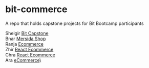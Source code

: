 # bit-commerce

A repo that holds capstone projects for Bit Bootcamp participants 




 Shelgir  [Bit Capstone](https://github.com/Shelgir/BitCapstone)\
 Bnar  [Mersida Shop](https://github.com/bnarhama/Mersida-Shop)\
 Ranja [Ecommerce](https://github.com/RanjDev/ecommerce)\
 Zhir [React Ecommerce](https://github.com/zhirtaha/react-Ecommerce)\
 Chra [React Ecommerce](https://github.com/chra-O/ecommerce)\
 Ara [eCommerce](https://github.com/YouCanCallMeAra/eCommerce)\
